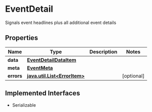 

# EventDetail

Signals event headlines plus all additional event details

## Properties

Name | Type | Description | Notes
------------ | ------------- | ------------- | -------------
**data** | [**EventDetailDataItem**](EventDetailDataItem.md) |  | 
**meta** | [**EventMeta**](EventMeta.md) |  | 
**errors** | [**java.util.List&lt;ErrorItem&gt;**](ErrorItem.md) |  |  [optional]


## Implemented Interfaces

* Serializable


